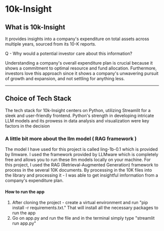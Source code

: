 # 10k-Insight


## What is 10k-Insight

It provides insights into a company's expenditure on total assets across multiple years, sourced from its 10-K reports.

Q - Why would a potential investor care about this information?

Understanding a company's overall expenditure plan is crucial because it shows a commitment to optimal resource and fund allocation. Furthermore, investors love this  approach since it shows a company's unwavering pursuit of growth and expansion, and not settling for anything less.

---------------------------------------------------------------------------------------------------------------------------------------------------------------------------------------
## Choice of Tech Stack

The tech stack for 10k-Insight centers on Python, utilizing Streamlit for a sleek and user-friendly frontend. Python's strength in developing intricate LLM models and its prowess in data analysis and visualization were key factors in the decision


### A little bit more about the llm model ( RAG framework )

The model I have used for this project is called ling-1b-0.1 which is provided by llmware. I used the framework provided by LLMware which is completely free and allows you to run these llm models locally on your machine. For this project, I used the RAG (Retrieval-Augmented Generation) framework to process in the several 10K documents. By processing in the 10K files into the library and processing it - I was able to get insightful imformation from a company's expenditure plan.




#### How to run the app
1) After cloning the project - create a virtual environment and run "pip install -r requirements.txt." That will install all the necessary packages to run the app
2) Go on app.py and run the file and in the terminal simply type "streamlit run app.py"

